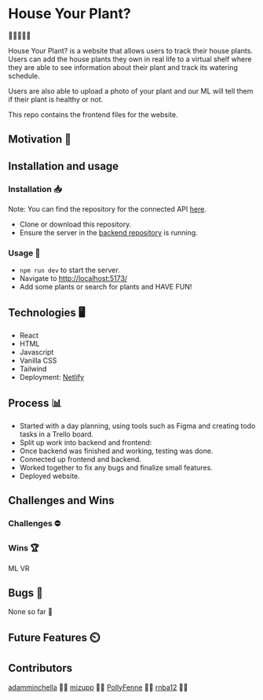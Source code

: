 # House Your Plant?

:seedling::leaves::cactus::herb::ear_of_rice:

House Your Plant? is a website that allows users to track their house plants. Users can add the house plants they own in real life to a virtual shelf where they are able to see information about their plant and track its watering schedule.

Users are also able to upload a photo of your plant and our ML will tell them if their plant is healthy or not.

This repo contains the frontend files for the website.

## Motivation :muscle:

## Installation and usage 

### Installation :inbox_tray:

Note: You can find the repository for the connected API [here](https://github.com/adamminchella/adam_backend).

- Clone or download this repository.
- Ensure the server in the [backend repository](https://github.com/adamminchella/adam_backend) is running.


### Usage :open_file_folder:

- `npm run dev` to start the server.
- Navigate to [http://localhost:5173/](http://localhost:5173/)
- Add some plants or search for plants and HAVE FUN!


## Technologies :desktop_computer:

- React
- HTML
- Javascript
- Vanilla CSS
- Tailwind
- Deployment: [Netlify](https://www.netlify.com/)


## Process :bar_chart:

- Started with a day planning, using tools such as Figma and creating todo tasks in a Trello board.
- Split up work into backend and frontend:
- Once backend was finished and working, testing was done.
- Connected up frontend and backend.
- Worked together to fix any bugs and finalize small features.
- Deployed website.


## Challenges and Wins

### Challenges :no_entry:

### Wins :trophy:

ML
VR

## Bugs :bug:

None so far :crossed_fingers:


## Future Features :timer_clock:


## Contributors 

[adamminchella](https://github.com/adamminchella) :man_technologist:
[mizupp](https://github.com/mizupp) :woman_technologist:
[PollyFenne](https://github.com/PollyFenne) :woman_technologist:
[rnba12](https://github.com/rnba12) :man_technologist: